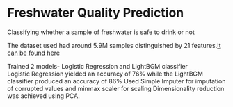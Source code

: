 <h1>Freshwater Quality Prediction</h1>
<p> Classifying whether a sample of freshwater is safe to drink or not</p>
<p> The dataset used had around 5.9M samples distinguished by 21 features.<a href="https://s3-ap-southeast-1.amazonaws.com/he-public-data/datasetab75fb3.zip">It can be found here</a></p>
Trained 2 models- Logistic Regression and LightBGM classifier<br>Logistic Regression yielded an accuracy of 76% while the LightBGM classifier produced an accuracy of 86%
Used Simple Imputer for imputation of corrupted values and minmax scaler for scaling
Dimensionality reduction was achieved using PCA.</p>
